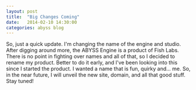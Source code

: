 ```yaml
---
layout: post
title:  "Big Changes Coming"
date:   2014-02-10 14:30:00
categories: abyss blog
---
```


So, just a quick update. I'm changing the name of the engine and studio. After digging around more,
the ABYSS Engine is a product of Fish Labs. There is no point in fighting over names and all of that,
so I decided to rename my product. Better to do it early, and I've been looking into this since I
started the product. I wanted a name that is fun, quirky and... me. So, in the near future, I will
unveil the new site, domain, and all that good stuff. Stay tuned!
